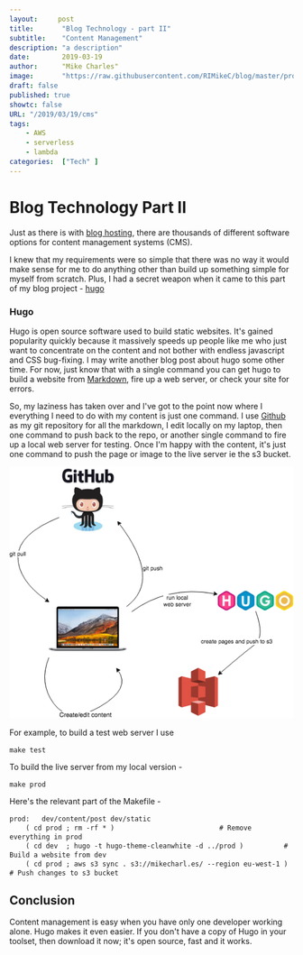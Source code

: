 ```yaml
---
layout:		post
title:       "Blog Technology - part II"
subtitle:    "Content Management"
description: "a description"
date:        2019-03-19
author:      "Mike Charles"
image:       "https://raw.githubusercontent.com/RIMikeC/blog/master/prod/images/ldn.jpg"
draft: false
published: true
showtc:	false
URL: "/2019/03/19/cms"
tags:
    - AWS
    - serverless
    - lambda
categories:  ["Tech" ]
---
```


# Blog Technology Part II

Just as there is with [blog hosting](http://mikecharl.es/2019/02/20/blog-tech/), there are thousands of different software options for content management systems (CMS).

I knew that my requirements were so simple that there was no way it would make sense for me to do anything other than build up something simple for myself from scratch. Plus, I had a secret weapon when it came to this part of my blog project - [hugo](https://gohugo.io/)

### Hugo

Hugo is open source software used to build static websites. It's gained popularity quickly because it massively speeds up people like me who just want to concentrate on the content and not bother with endless javascript and CSS bug-fixing. I may write another blog post about hugo some other time. For now, just know that with a single command you can get hugo to build a website from [Markdown](https://daringfireball.net/projects/markdown/syntax), fire up a web server, or check your site for errors.

So, my laziness has taken over and I've got to the point now where I everything I need to do with my content is just one command. I use [Github](https://github.com) as my git repository for all the markdown, I edit locally on my laptop, then one command to push back to the repo, or another single command to fire up a local web server for testing. Once I'm happy with the content, it's just one command to push the page or image to the live server ie the s3 bucket.

![cms](https://raw.githubusercontent.com/RIMikeC/blog/master/prod/images/cms.png)

For example, to build a test web server I use
````shell
make test
````

To build the live server from my local version -
````shell
make prod
````

Here's the relevant part of the Makefile -
````
prod:	dev/content/post dev/static
	( cd prod ; rm -rf * )							# Remove everything in prod
	( cd dev  ; hugo -t hugo-theme-cleanwhite -d ../prod )			# Build a website from dev
	( cd prod ; aws s3 sync . s3://mikecharl.es/ --region eu-west-1 )	# Push changes to s3 bucket
````

## Conclusion
Content management is easy when you have only one developer working alone. Hugo makes it even easier. 
If you don't have a copy of Hugo in your toolset, then download it now; it's open source, fast and it works.

